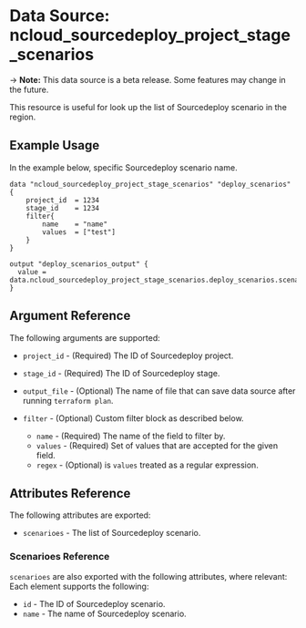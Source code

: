 # Data Source: ncloud_sourcedeploy_project_stage_scenarios

-> **Note:** This data source is a beta release. Some features may change in the future.

This resource is useful for look up the list of Sourcedeploy scenario in the region.

## Example Usage

In the example below, specific Sourcedeploy scenario name.

```hcl
data "ncloud_sourcedeploy_project_stage_scenarios" "deploy_scenarios" {
    project_id  = 1234
    stage_id    = 1234
    filter{
        name    = "name"
        values  = ["test"]
    }
}

output "deploy_scenarios_output" {
  value = data.ncloud_sourcedeploy_project_stage_scenarios.deploy_scenarios.scenarios
}
```

## Argument Reference

The following arguments are supported:

* `project_id` - (Required) The ID of Sourcedeploy project.
* `stage_id` - (Required) The ID of Sourcedeploy stage.

* `output_file` - (Optional) The name of file that can save data source after running `terraform plan`.
* `filter` - (Optional) Custom filter block as described below.
    * `name` - (Required) The name of the field to filter by.
    * `values` - (Required) Set of values that are accepted for the given field.
    * `regex` - (Optional) is `values` treated as a regular expression.


## Attributes Reference

The following attributes are exported:

* `scenarioes` - The list of Sourcedeploy scenario.

### Scenarioes Reference

`scenarioes` are also exported with the following attributes, where relevant: Each element supports the following:

* `id` - The ID of Sourcedeploy scenario.
* `name` - The name of Sourcedeploy scenario.
